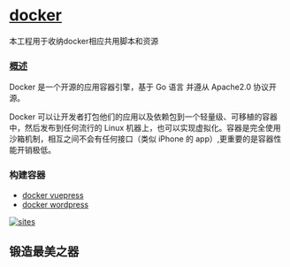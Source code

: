 ﻿# [docker](https://github.com/Qitas/docker)

本工程用于收纳docker相应共用脚本和资源

### [概述](https://github.com/Qitas/docker/wiki) 

Docker 是一个开源的应用容器引擎，基于 Go 语言 并遵从 Apache2.0 协议开源。 

Docker 可以让开发者打包他们的应用以及依赖包到一个轻量级、可移植的容器中，然后发布到任何流行的 Linux 机器上，也可以实现虚拟化。容器是完全使用沙箱机制，相互之间不会有任何接口（类似 iPhone 的 app）,更重要的是容器性能开销极低。

### 构建容器

* [docker vuepress](https://github.com/qitas/docker-vuepress) 
* [docker wordpress](https://github.com/qitas/docker-wordpress) 

[![sites](http://182.61.61.133/link/resources/head.png)](http://www.qitas.cn) 

## 锻造最美之器
